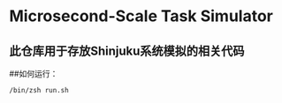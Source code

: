 # Microsecond-Scale Task Simulator

## 此仓库用于存放Shinjuku系统模拟的相关代码

##如何运行：
~~~shell
/bin/zsh run.sh
~~~


